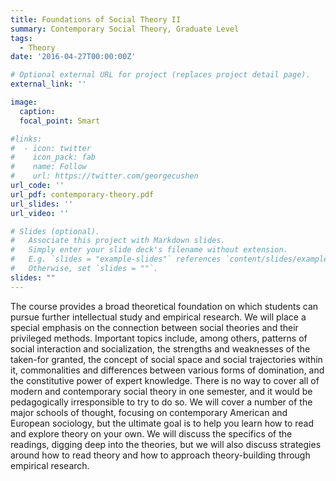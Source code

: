 ```yaml
---
title: Foundations of Social Theory II
summary: Contemporary Social Theory, Graduate Level
tags:
  - Theory
date: '2016-04-27T00:00:00Z'

# Optional external URL for project (replaces project detail page).
external_link: ''

image:
  caption: 
  focal_point: Smart

#links:
#  - icon: twitter
#    icon_pack: fab
#    name: Follow
#    url: https://twitter.com/georgecushen
url_code: ''
url_pdf: contemporary-theory.pdf
url_slides: ''
url_video: ''

# Slides (optional).
#   Associate this project with Markdown slides.
#   Simply enter your slide deck's filename without extension.
#   E.g. `slides = "example-slides"` references `content/slides/example-slides.md`.
#   Otherwise, set `slides = ""`.
slides: ""
---
```


The course provides a broad theoretical foundation on which students can pursue further intellectual study and empirical research. We will place a special emphasis on the connection between social theories and their privileged methods. Important topics include, among others, patterns of social interaction and socialization, the strengths and weaknesses of the taken-for granted, the concept of social space and social trajectories within it, commonalities and differences between various forms of domination, and the constitutive power of expert knowledge. There is no way to cover all of modern and contemporary social theory in one semester, and it would be pedagogically irresponsible to try to do so. We will cover a number of the major schools of thought, focusing on contemporary American and European sociology, but the ultimate goal is to help you learn how to read and explore theory on your own. We will discuss the specifics of the readings, digging deep into the theories, but we will also discuss strategies around how to read theory and how to approach theory-building through empirical research.
